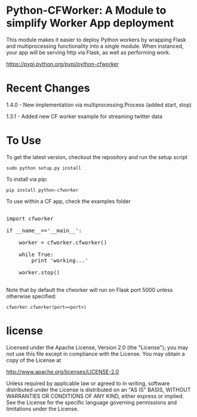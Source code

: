 Python-CFWorker: A Module to simplify Worker App deployment
================================================================================

This module makes it easier to deploy Python workers by wrapping Flask and multiprocessing
functionality into a single module. When instanced, your app will be serving http
via Flask, as well as performing work. 

https://pypi.python.org/pypi/python-cfworker

Recent Changes
================================================================================
1.4.0 - New implementation via multiprocessing.Process (added start, stop)

1.3.1 - Added new CF worker example for streaming twitter data


To Use
================================================================================

To get the latest version, checkout the repository and run the setup script

```
sudo python setup.py install
```

To install via pip:

```
pip install python-cfworker
```

To use within a CF app, check the examples folder

<pre>

import cfworker

if __name__=='__main__':

	worker = cfworker.cfworker()

	while True:
		print 'working...'

	worker.stop()

</pre>


Note that by default the cfworker will run on Flask port 5000 unless otherwise specified:

```
cfworker.cfworker(port=<port>)
``` 

license
================================================================================

Licensed under the Apache License, Version 2.0 (the "License");
you may not use this file except in compliance with the License.
You may obtain a copy of the License at

<http://www.apache.org/licenses/LICENSE-2.0>

Unless required by applicable law or agreed to in writing, software
distributed under the License is distributed on an "AS IS" BASIS,
WITHOUT WARRANTIES OR CONDITIONS OF ANY KIND, either express or implied.
See the License for the specific language governing permissions and
limitations under the License.

